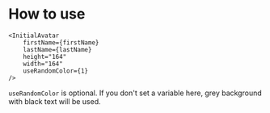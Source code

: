 # How to use

```
<InitialAvatar 
    firstName={firstName} 
    lastName={lastName}
    height="164" 
    width="164" 
    useRandomColor={1}
/>
```



`useRandomColor` is optional. If you don't set a variable here, grey background with black text will be used.
